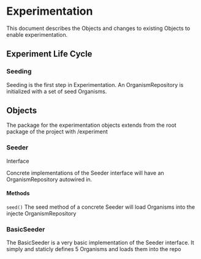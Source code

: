 # Experimentation

This document describes the Objects and changes to existing Objects to enable experimentation.

## Experiment Life Cycle

### Seeding

Seeding is the first step in Experimentation.  An OrganismRepository is initialized with a set of seed Organisms.

## Objects

The package for the experimentation objects extends from the root package of the project with /experiment

### Seeder

Interface

Concrete implementations of the Seeder interface will have an OrganismRepository autowired in.

#### Methods

`seed()` 
The seed method of a concrete Seeder will load Organisms into the injecte OrganismRepository

### BasicSeeder

The BasicSeeder is a very basic implementation of the Seeder interface. It simply and staticly defines 5 Organisms and loads them into the repo